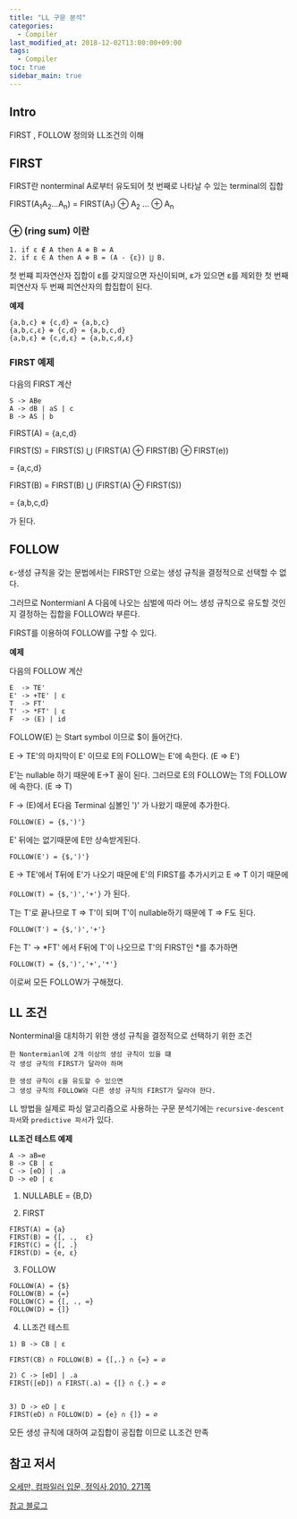 ```yaml
---
title: "LL 구문 분석"
categories: 
  - Compiler
last_modified_at: 2018-12-02T13:00:00+09:00
tags: 
  - Compiler 
toc: true
sidebar_main: true
---
```


## Intro

FIRST , FOLLOW 정의와 LL조건의 이해

## FIRST

FIRST란 nonterminal A로부터 유도되어 첫 번째로 나타날 수 있는 terminal의 집합

FIRST(A<sub>1</sub>A<sub>2</sub>...A<sub>n</sub>) = FIRST(A<sub>1</sub>) ⊕ A<sub>2</sub> ... ⊕ A<sub>n</sub> 

### ⊕ (ring sum) 이란

```
1. if ε ∉ A then A ⊕ B = A
2. if ε ∈ A then A ⊕ B = (A - {ε}) ⋃ B.
```
첫 번쨰 피자연산자 집합이 ε를 갖지않으면 자신이되며, ε가 있으면 ε를 제외한 첫 번째 피연산자 두 번째 피연산자의 합집합이 된다.


**예제**
```
{a,b,c} ⊕ {c,d} = {a,b,c}
{a,b,c,ε} ⊕ {c,d} = {a,b,c,d}
{a,b,ε} ⊕ {c,d,ε} = {a,b,c,d,ε}
```

### FIRST 예제

다음의 FIRST 계산
```
S -> ABe
A -> dB | aS | c
B -> AS | b
```
FIRST(A) = {a,c,d}


FIRST(S) = FIRST(S) ⋃ (FIRST(A) ⊕ FIRST(B) ⊕ FIRST(e))

= {a,c,d}

FIRST(B) = FIRST(B) ⋃ (FIRST(A) ⊕ FIRST(S))

= {a,b,c,d}

가 된다.


## FOLLOW

ε-생성 규칙을 갖는 문법에서는 FIRST만 으로는 생성 규칙을 결정적으로 선택할 수 없다.

그러므로 Nontermianl A 다음에 나오는 심벌에 따라 어느 생성 규칙으로 유도할 것인지 결정하는 집합을  FOLLOW라 부른다.

FIRST를 이용하여 FOLLOW를 구할 수 있다.

**예제**

다음의 FOLLOW 계산
```
E  -> TE'
E' -> +TE' | ε
T  -> FT'
T' -> *FT' | ε
F  -> (E) | id
```

FOLLOW(E) 는 Start symbol 이므로 $이 들어간다.

E -> TE'의 마지막이 E' 이므로 E의 FOLLOW는 E'에 속한다. (E => E')

E'는 nullable 하기 때문에 E->T 꼴이 된다. 그러므로 E의 FOLLOW는 T의 FOLLOW에 속한다. (E => T)

F -> (E)에서 E다음 Terminal 심볼인 ')' 가 나왔기 때문에 추가한다.

``FOLLOW(E) = {$,')'}``

E' 뒤에는 없기때문에 E만 상속받게된다.

``FOLLOW(E') = {$,')'}``

E -> TE'에서 T뒤에 E'가 나오기 때문에 E'의 FIRST를 추가시키고 E => T 이기 때문에

``FOLLOW(T) = {$,')','+'}`` 가 된다.

T는 T'로 끝나므로 T => T'이 되며 T'이 nullable하기 때문에 T => F도 된다.

``FOLLOW(T') = {$,')','+'}``

F는 T' -> *FT' 에서 F뒤에 T'이 나오므로 T'의 FIRST인 *를 추가하면

``FOLLOW(T) = {$,')','+','*'}`` 


이로써 모든 FOLLOW가 구해졌다.


## LL 조건

Nonterminal을 대치하기 위한 생성 규칙을 결정적으로 선택하기 위한 조건

```
한 Nontermianl에 2개 이상의 생성 규칙이 있을 떄 
각 생성 규칙의 FIRST가 달라야 하며

한 생성 규칙이 ε을 유도할 수 있으면
그 생성 규칙의 FOLLOW와 다른 생성 규칙의 FIRST가 달라야 한다.
```
LL 방법을 실제로 파싱 알고리즘으로 사용하는 구문 분석기에는 ``recursive-descent 파서``와 ``predictive 파서``가 있다.

**LL조건 테스트 예제**

```
A -> aB=e
B -> CB | ε
C -> [eD] | .a
D -> eD | ε
```

1. NULLABLE = {B,D}

2. FIRST

```
FIRST(A) = {a}
FIRST(B) = {[, .,  ε}
FIRST(C) = {[, .}
FIRST(D) = {e, ε}
```
3. FOLLOW

```
FOLLOW(A) = {$}
FOLLOW(B) = {=}
FOLLOW(C) = {[, ., =}
FOLLOW(D) = {]}
```

4. LL조건 테스트
```
1) B -> CB | ε

FIRST(CB) ∩ FOLLOW(B) = {[,.} ∩ {=} = ∅

2) C -> [eD] | .a
FIRST([eD]) ∩ FIRST(.a) = {[} ∩ {.} = ∅


3) D -> eD | ε
FIRST(eD) ∩ FOLLOW(D) = {e} ∩ {]} = ∅
```

모든 생성 규칙에 대하여 교집합이 공집합 이므로 LL조건 만족

## 참고 저서

[오세만, 컴파일러 입문, 정익사,2010, 271쪽](https://book.naver.com/bookdb/book_detail.nhn?bid=6324381)

[참고 블로그](http://skyjumps.tistory.com/entry/LL-%EA%B5%AC%EB%AC%B8-%EB%B6%84%EC%84%9D)